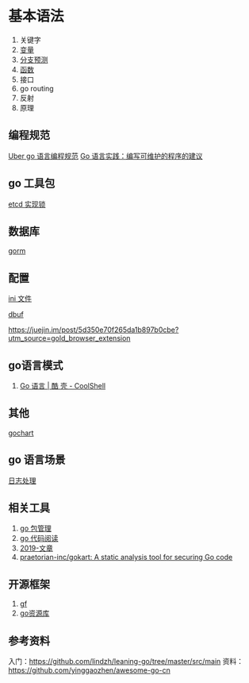 
# 基本语法
1. 关键字
2. [变量](variables.md)
3. [分支预测](branch_statement.md)
4. [函数](methods.md)
5. 接口
6. go routing
7. 反射
7. 原理
## 编程规范
[Uber go 语言编程规范](http://dockone.io/article/9331)
[Go 语言实践：编写可维护的程序的建议](https://juejin.im/post/5e0ab70ef265da5d0f098988)
## go 工具包

[etcd 实现锁](https://github.com/zieckey/etcdsync)

## 数据库
[gorm](http://gorm.book.jasperxu.com/)


## 配置

[ini 文件](https://github.com/zieckey/goini)

[dbuf](https://github.com/zieckey/dbuf)

https://juejin.im/post/5d350e70f265da1b897b0cbe?utm_source=gold_browser_extension

## go语言模式
1. [Go 语言 | 酷 壳 - CoolShell](https://coolshell.cn/category/proglanguage/go-%e8%af%ad%e8%a8%80)

## 其他
[gochart](https://github.com/zieckey/gochart)

## go 语言场景

[日志处理](https://github.com/zieckey/gsnake)


## 相关工具

1. [go 包管理](utils/go_package_management.md)
2. [go 代码阅读](https://github.com/TrueFurby/go-callvis)
3. [2019-文章](https://github.com/chunlintang/golang-anything-recommend)
4. [praetorian-inc/gokart: A static analysis tool for securing Go code](https://github.com/praetorian-inc/gokart)

## 开源框架
 1. [gf](https://github.com/gogf/gf)
 2. [go资源库](https://juejin.im/post/5de082a95188256f9a25384f)
## 参考资料

入门：https://github.com/lindzh/leaning-go/tree/master/src/main
资料：https://github.com/yinggaozhen/awesome-go-cn
